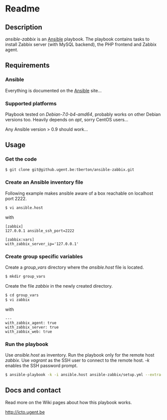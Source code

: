 # Readme

## Description

*ansible-zabbix* is an [Ansible](http://ansible.cc) playbook.
The playbook contains tasks to install Zabbix server (with MySQL backend), the PHP frontend and Zabbix agent.

## Requirements

### Ansible

Everything is documented on the [Ansible](http://ansible.cc/docs/gettingstarted.html) site...

### Supported platforms

Playbook tested on *Debian-7.0-b4-amd64*, probably works on other Debian versions too. Heavily depends on *apt*, sorry CentOS users...

Any Ansible version > 0.9 should work...

## Usage

### Get the code

```bash
$ git clone git@github.ugent.be:tberton/ansible-zabbix.git
```

### Create an Ansible inventory file

Following example makes ansible aware of a box reachable on localhost port 2222.

```bash
$ vi ansible.host
```

with

```
[zabbix]
127.0.0.1 ansible_ssh_port=2222

[zabbix:vars]
with_zabbix_server_ip='127.0.0.1'
```

### Create group specific variables

Create a *group_vars* directory where the *ansible.host* file is located.

```bash
$ mkdir group_vars
```

Create the file *zabbix* in the newly created directory.

```bash
$ cd group_vars
$ vi zabbix
```

with

```
---
with_zabbix_agent: true
with_zabbix_server: true
with_zabbix_web: true

```

### Run the playbook

Use *ansible.host* as inventory. Run the playbook only for the remote host *zabbix*. Use *vagrant* as the SSH user to connect to the remote host. *-k* enables the SSH password prompt.

```bash
$ ansible-playbook -k -i ansible.host ansible-zabbix/setup.yml --extra-vars="user=vagrant"
```

## Docs and contact

Read more on the Wiki pages about how this playbook works.

http://icto.ugent.be
